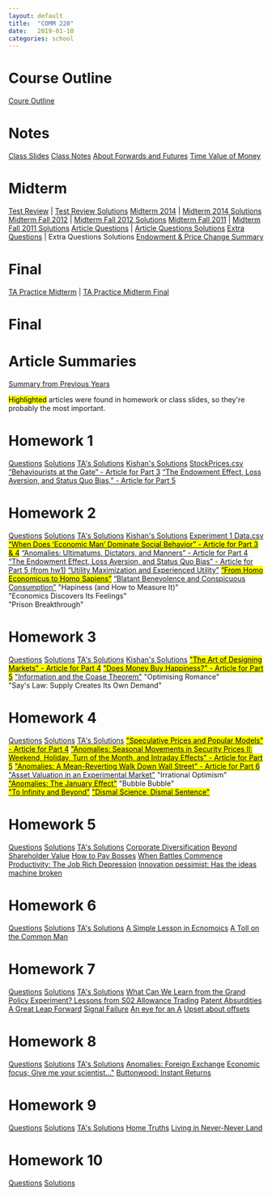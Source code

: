 ```yaml
---
layout: default
title:  "COMM 220"
date:   2019-01-10 
categories: school
---
```


<h1>Course Outline</h1>
<a href="https://drive.google.com/open?id=19ZnckEXjw3NUDjkLXe3rloMo1RezrD8T">Coure Outline</a>

<h1>Notes</h1>
<a href="https://drive.google.com/open?id=1jNfvoUAjqUl1MXEBBJ5ngEGg-4CwgXIU">Class Slides</a>  
<a href="https://drive.google.com/open?id=1ffF2WqViwrgaymQFPKTD45sM8zkm3YoY">Class Notes</a>  
<a href="https://drive.google.com/open?id=1tMp_8ldcbNx-SXfeR_q4gCJnru2UELdW">About Forwards and Futures</a>  
<a href="https://drive.google.com/open?id=13byaUpn6mGxF5PDMs9MrC1_EJ5onE41d">Time Value of Money</a>  

<h1>Midterm</h1>
<a href="https://drive.google.com/open?id=1zdRcN7WfzB0RigQFVR1TzgASnSKXJV0V">Test Review</a> | <a href="https://drive.google.com/open?id=1E2c5yPh-9qC4_j1KLJQfkEOEE-v3stbXJJwqMqUeRb8">Test Review Solutions</a>  
<!--<a href="https://drive.google.com/open?id=1tS2EnkXYBEUxd2N6oGuBjqk8_CBp9EGl">Midterm Fall 2017</a> | <a href="https://drive.google.com/open?id=1ONUFJuurcIlEso7ykYvsHBJUK0AGOAshmnyTG-eY_uA">Midterm Fall 2017 Solutions</a>-->
<!--<a href="https://drive.google.com/open?id=1MKo2J7BbOAnEQLMc2IOL-P9O0a5RkTOW">Midterm Winter 2017</a>-->
<a href="https://drive.google.com/open?id=1m-TDC2hIAtUdLOcdxpwklK0DRwNc9m91">Midterm 2014</a> | <a href="https://drive.google.com/open?id=1_r5P1T206OZJgrIK2NgLh3ODwol8aCYj">Midterm 2014 Solutions</a>  
<a href="https://drive.google.com/open?id=12MMm_Jm5ODPnCwXNXZzcH8iQq5O5K2n7">Midterm Fall 2012</a> | <a href="https://drive.google.com/open?id=112iHmHCPPpEJH5u8oyEuN4MaGz0yDZTQ">Midterm Fall 2012 Solutions</a>   
<a href="https://drive.google.com/open?id=1px4TQUS9SY0HOEfuO4AfSS_ztdNV5ByV">Midterm Fall 2011</a> | <a href="https://drive.google.com/open?id=1zbTP9cniFQiYP80ZDRAFpViD7gULraNm">Midterm Fall 2011 Solutions</a>  
<a href="https://drive.google.com/open?id=1FXoDAgE6E1NbmVcNCm9G5oU8pcX0rJmSda1D9JhdQcM">Article Questions</a> | <a href="https://drive.google.com/open?id=1doAhH0Az-kSNiLD7YYgwx7-JTlapT3gx5irzhXHMo3o">Article Questions Solutions</a>  
<a href="https://drive.google.com/open?id=1sXSB_sersosamfnO7UiikEqfjbAy4cUi">Extra Questions</a> | Extra Questions Solutions  
<a href="https://drive.google.com/open?id=1VNMaGCbT_OcSqUz7YqS5UwarL6fWLUOq">Endowment & Price Change Summary</a>
<!--<a href="https://drive.google.com/open?id=1Lf5W3n1vZ4ZxHGqHw9fz1dhzRUjGX0OJ">Midterm Review Questions</a> | <a href="https://drive.google.com/open?id=1TxQyoHUSNsKYWTenABp0Qyq4q31huyNj">Midterm Review Solutions</a>-->

<h1>Final</h1>
<a href="https://drive.google.com/open?id=16Eo5qx0NQT40-hCy2M8f38-u95RMem7H">TA Practice Midterm</a> | <a href="https://drive.google.com/open?id=1jAxDaKL5phiFFQ_eoEqlrAkVGjmnMSGZ">TA Practice Midterm Final</a>  

<!--
TODOs:
1- Go over 4 midterms
2- Go over alternate midterms
3- Go over article questions
(scan homework + other midterms for questions that are not covered in the above questions (e.g.s include finacian math, graphs, combinations, etc.).)
-->

<h1>Final</h1>

<h1>Article Summaries</h1>
<a href="https://docs.google.com/document/d/1J6VAVL5hgNO6VpuDHaPu745G-0EMvoOHYD7XINc3t4U/edit?fbclid=IwAR02JUf_QfI89zWCF-eKcW6FqnJB0IHVRJxqKc-8qRLFa-8yPw5S5eOiNlA#heading=h.t1n1yhnkdahn">Summary from Previous Years</a>

<mark>Highlighted</mark> articles were found in homework or class slides, so they're probably the most important.
  
<h1>Homework 1</h1>
<a href="https://drive.google.com/open?id=1iLxaIGKshhVT8k1oT2lZakPiQe13KcEd">Questions</a>  
<a href="https://drive.google.com/open?id=1aJ_O0GWE0mCgBC3WOoA8_C_8tm2O8lJv">Solutions</a>  
<a href="https://drive.google.com/open?id=17cN6qGvrEMx-nzMQhraHHdiDdiXwsjT_">TA's Solutions</a>  
<a href="https://docs.google.com/document/d/1Zgf_dqg-vfPrmz3QEDPbxmdszZtRnUxpmOJuM0Fc1sM/edit#heading=h.s91azbyrd1f">Kishan's Solutions</a>   
<a href="https://drive.google.com/open?id=18gPKYu5dg2LCkC07UZ2ZtIdLvSYydlal">StockPrices.csv</a>  
<a href="https://drive.google.com/open?id=1k-XPRbqRskjMwV591Piuxg-DiVxBckEu">“Behaviourists at the Gate” - Article for Part 3</a>  
<a href="https://drive.google.com/open?id=1mcuNC3sKhNkm2RDnWky3npygczIITo7-">“The Endowment Effect, Loss Aversion, and Status Quo Bias,” - Article for Part 5</a>

<h1>Homework 2</h1>
<a href="https://drive.google.com/open?id=1XfDoMpvXpL_lEy0F2TAUEGM0-ZohS8Jj">Questions</a>  
<a href="https://drive.google.com/open?id=1iX24W2QlFKb6sV6cbhVec23xRIX3RRy4">Solutions</a>  
<a href="https://drive.google.com/open?id=1qyOPbU1QGvfoHYjLI1qyp0HZbwGKTS3Q">TA's Solutions</a>  
<a href="https://docs.google.com/document/d/1Zgf_dqg-vfPrmz3QEDPbxmdszZtRnUxpmOJuM0Fc1sM/edit#heading=h.p3zzib6qgu4j">Kishan's Solutions</a>  
<a href="https://drive.google.com/open?id=1ae0MpdJobmdLwqljMJx2G3DzZR2Sk_Su">Experiment 1 Data.csv</a>  
<a href="https://drive.google.com/open?id=1pljyA2kGMe18jpTG5DjqQC0dvUczsBRp"><mark>“When Does ‘Economic Man’ Dominate Social Behavior” - Article for Part 3 & 4</mark></a>  
<a href="https://drive.google.com/open?id=1O_GrfHgS2czxE1MpiG7MFL8r7ZYByvVI">“Anomalies: Ultimatums, Dictators, and Manners” - Article for Part 4</a>  
<a href="https://drive.google.com/open?id=1mcuNC3sKhNkm2RDnWky3npygczIITo7-">“The Endowment Effect, Loss Aversion, and Status Quo Bias” - Article for Part 5 (from hw1)</a>  
<a href="https://drive.google.com/open?id=1N8JDZDAeaE9D8-_3wpeA763cGrcm-r3a">“Utility Maximization and Experienced Utility”</a>  
<a href="https://drive.google.com/open?id=13qc1IrY2GiXr_nACZpg9CtSZmp1YdkBv"><mark>“From Homo Economicus to Homo Sapiens”</mark></a>  
<a href="https://drive.google.com/open?id=1EB-DpRPPkm5iL24q24-dNgSmghrj6Cah">“Blatant Benevolence and Conspicuous Consumption”</a>  
"Hapiness (and How to Measure It)"<br/>
"Economics Discovers Its Feelings"<br/>
"Prison Breakthrough"<br/>

<h1>Homework 3</h1>
<a href="https://drive.google.com/open?id=1dx9YOOiqBQ38OqEmY6ae9YWrNFII1AP5">Questions</a>   
<a href="https://drive.google.com/open?id=1jOiE0s4n1hAQRfgq5426-0y9tykEKRnY">Solutions</a>  
<a href="https://drive.google.com/open?id=1Hp18RLYJlxNUQOM9sqIY1PQbVxCrOCgA">TA's Solutions</a>  
<a href="https://docs.google.com/document/d/1Zgf_dqg-vfPrmz3QEDPbxmdszZtRnUxpmOJuM0Fc1sM/edit#heading=h.ncs5i1l5ms12">Kishan's Solutions</a>  
<a href="https://drive.google.com/open?id=1P9N7ZEGCY1gKbZ53V5ii9LcW7PxMnD7l"><mark>"The Art of Designing Markets" - Article for Part 4</mark></a>   
<a href="https://drive.google.com/open?id=1hL5CNjKaL9HiMUC0dEE0UgWAk75BNOh0"><mark>"Does Money Buy Happiness?" - Article for Part 5</mark></a>  
<a href="https://drive.google.com/open?id=1b-701WTh5xP9zL4kYptxkxNDTUP0bpQE">"Information and the Coase Theorem"</a>  
"Optimising Romance"<br/>
"Say's Law: Supply Creates Its Own Demand"<br/>
 
<h1>Homework 4</h1>
<a href="https://drive.google.com/open?id=1Hb6jipiD9iHnGM0QtwpVOHpsE2GrtSBk">Questions</a>    
<a href="https://drive.google.com/open?id=1irbvHQ63512rCwxR6-T3XdDaJUXwsn6G">Solutions</a>   
<a href="https://drive.google.com/open?id=1GrKhUzIf5sIL2_B9EfpKH1sr_rsaDGVD">TA's Solutions</a>  
<a href="https://drive.google.com/open?id=187Urrhir6rnRwJRLISTWfJmsEewTvx6K"><mark>"Speculative Prices and Popular Models" - Article for Part 4</mark></a>  
<a href="https://drive.google.com/open?id=1BO8tR7GTvp6Q2gm2DmmUDyky6JuqF0zm"><mark>"Anomalies: Seasonal Movements in Security Prices II: Weekend, Holiday, Turn of the Month, and Intraday Effects" - Article for Part 5</mark></a>  
<a href="https://drive.google.com/open?id=1jZ9r-YajLhyTuVxxNhGy6Lbo7qptVDpT"><mark>"Anomalies: A Mean-Reverting Walk Down Wall Street" - Article for Part 6</mark></a>  
<a href="https://drive.google.com/open?id=1fb6Ft0hpJBQlUkSeEEQqKZDzj5jYNewN">"Asset Valuation in an Experimental Market"</a>  
"Irrational Optimism"<br/>
<a href="https://drive.google.com/open?id=1g39Ditz6StiZI1p4yuFAPilC3fggvabD"><mark>"Anomalies: The January Effect"</mark></a>  
"Bubble Bubble"<br/>
<a href="https://drive.google.com/open?id=1xd3myr6uIMBBlJ8DTyVWfRQM1q5oZT3i"><mark>"To Infinity and Beyond"</mark></a>  
<a href="https://drive.google.com/open?id=1RtYZwdGaUX1ytzD1DXndGSn_r2dcw_B9"><mark>"Dismal Science, Dismal Sentence"</mark></a>  

<h1>Homework 5</h1>
<a href="https://drive.google.com/open?id=1mQOK6KYsvdLrU3pOqXQ8lMI8S-8nh73B">Questions</a>  
<a href="https://drive.google.com/open?id=12x_gwh2o4SrPNKHmk7VAMLw_O8Haeol1">Solutions</a>    
<a href="https://drive.google.com/open?id=1OxsTR_uLohSO9IRoS9-kp_NE0lbBq9Cq">TA's Solutions</a>  
<a href="https://drive.google.com/open?id=1dhKej2oqL-IMex8fxga66Xy3bPKxwAF3">Corporate Diversification</a>  
<a href="https://drive.google.com/open?id=1QVoZYbzPxewe6XQMpciRKjeO1-4Sk6uS">Beyond Shareholder Value</a>  
<a href="https://drive.google.com/open?id=1nXXuPEADprNoBBQqji98f7wxJ1rdw3qG">How to Pay Bosses</a>  
<a href="https://drive.google.com/open?id=1sLV0Dct9Sq2Dcx2c2NzhB8R67hd-Md6G">When Battles Commence</a>  
<a href="https://drive.google.com/open?id=1oIgvuzmC4b1I0yaTJJ9JtQ6jWei38ag3">Productivity: The Job Rich Depression</a>  
<a href="https://drive.google.com/open?id=1jaJc3USnnHPzkh4XaSxYcfmRO3DuoT5q">Innovation pessimist: Has the ideas machine broken</a>  

<h1>Homework 6</h1>
<a href="https://drive.google.com/open?id=1fIhdYYegBQiJwp2XIaWRGm5g29Z2TpVQ">Questions</a>  
<a href="https://drive.google.com/open?id=12RtPReSFWnxAQy_h1VbJxpVd-KU4hLGN">Solutions</a>  
<a href="https://drive.google.com/open?id=14kdcQEDTab-FMGi3Z0oJNrsqpsaJyJLS">TA's Solutions</a>  
<a href="https://drive.google.com/open?id=1noE2efwWQY95N8LyNb-QdCUD0_2parc_">A Simple Lesson in Ecnomoics</a>  
<a href="https://drive.google.com/open?id=1BwnTZbvXDePltwTYtXD0dOrWOMuDO5c5">A Toll on the Common Man</a>  

<h1>Homework 7</h1>
<a href="https://drive.google.com/open?id=1Y5mbziQj8t4y8Ebu1tbo8ULmkZ-4IfE-">Questions</a>  
<a href="https://drive.google.com/open?id=1DiAZjsi3qwdCjd3_e3VlPqqI-oTQ6nH6">Solutions</a>  
<a href="https://drive.google.com/open?id=1_oth4Rfb8PryHfXiz2WEx-yh-DCmDEP0">TA's Solutions</a>  
<a href="https://drive.google.com/open?id=1LuZP1HKGdmjhDZ5OLkZWN0UvUM8NFYOQ">What Can We Learn from the Grand Policy Experiment? Lessons from S02 Allowance Trading</a>   
<a href="https://drive.google.com/open?id=1DeFcNxaa3RbrwoSayxlhzhzOqp8O7o2e">Patent Absurdities</a>  
<a href="https://drive.google.com/open?id=1FRH_n0CAcyiLvsUj6U-763Fsk4Lm0bPO">A Great Leap Forward</a>  
<a href="https://drive.google.com/open?id=1RQZzvJ-1bMm_NCMaCmu83Tn-Vn8mGCFO">Signal Failure</a>  
<a href="https://drive.google.com/open?id=1vfKOSMqpPKIM-Cx9R5pY6_Nx4LtYSBS8">An eye for an A</a>  
<a href="https://drive.google.com/open?id=1Umed9Z6taCNelPxDJtVUzSlsYEAWSGr4">Upset about offsets</a>  

<h1>Homework 8</h1>
<a href="https://drive.google.com/open?id=1pWQTWzzlbJjuoU2QronytGUHn03nsbcR">Questions</a>  
<a href="https://drive.google.com/open?id=1vcgOVRN8wzRUOabjXOTtULX73-AdJ27m">Solutions</a>  
<a href="https://drive.google.com/open?id=15zfWmnL16HB5uaxYvuy7794JMlTbAQLB">TA's Solutions</a>  
<a href="https://drive.google.com/open?id=1ZF8hHE6tO3SEC0wQ7JJ0zBv9m_cAo3oZ">Anomalies: Foreign Exchange</a>  
<a href="https://drive.google.com/open?id=16u0NtqaMPCA3ptNeIxwaNMcaTERWhSZN">Economic focus; Give me your scientist..."</a>  
<a href="https://drive.google.com/open?id=1VFjGQgvrOWseB79T5ZeftADLp8ZiOwLq">Buttonwood: Instant Returns</a>  

<h1>Homework 9</h1>
<a href="https://drive.google.com/open?id=1jZPfl1JbHTV_46twUTesvujWPqspYbZ8">Questions</a>  
<a href="https://drive.google.com/open?id=13DwwYo3VtrUXeTx-RZTY4pV_W7oZ59au">Solutions</a>  
<a href="https://drive.google.com/open?id=1C8GsNIzN9SrCHuW0VnwyvomL9EPLVG-o">TA's Solutions</a>  
<a href="https://drive.google.com/open?id=13huX6tTTHDrRW1cUDqrti7JoT32ezy91">Home Truths</a>  
<a href="https://drive.google.com/open?id=1Kc5vBoNQGXa203nQ-RhnHc7e0Uzm2qWA">Living in Never-Never Land</a>

<h1>Homework 10</h1>
<a href="https://drive.google.com/open?id=1iyd6sImyz3RzIBg7l-CgmXnLbm-Ubf2f">Questions</a>  
<a href="https://drive.google.com/open?id=12omXJPvoj-TGUkMoMiU6GaweVRQlZzJ-">Solutions</a>

<!--
2014 -> jan 31, feb 5, feb 7, feb 14, feb 18 
2012 -> feb 2, feb 7, feb 10, feb 14, feb 18
2011 -> feb 3, feb 7, feb 10, feb 14, feb 18
practice -> feb 4, feb 7, feb 14
hws -> feb 9, feb 17, feb 19???
-->
